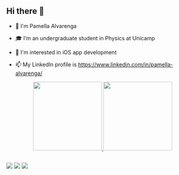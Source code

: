 ## Hi there 👋


- 👋 I'm Pamella Alvarenga
- 🎓 I’m an undergraduate student in Physics at Unicamp

- 🤔 I'm interested in iOS app development
- 📫 My LinkedIn profile is https://www.linkedin.com/in/pamella-alvarenga/

<div align="center">
  <a href="https://github.com/Pamella-304">
  <img height="180em" src="https://github-readme-stats.vercel.app/api?username=Pamella-304&show_icons=true&theme=dark&include_all_commits=true&count_private=true"/>
  <img height="180em" src="https://github-readme-stats.vercel.app/api/top-langs/?username=Pamella-304&layout=compact&langs_count=7&theme=dark"/>
</div>

##

<div class="center">
  <a href="https://www.instagram.com/gui_lenzolari/" target="_blank"><img src="https://img.shields.io/badge/-Instagram-%23E4405F?style=for-the-badge&logo=instagram&logoColor=white" target="_blank"></a>
  <a href = "mailto:pamella.as.304@gmail.com"><img src="https://img.shields.io/badge/Gmail-D14836?style=for-the-badge&logo=gmail&logoColor=white" target="_blank"></a>
  <a href="https://www.linkedin.com/in/pamella-alvarenga/" target="_blank"><img src="https://img.shields.io/badge/-LinkedIn-%230077B5?style=for-the-badge&logo=linkedin&logoColor=white" target="_blank"></a>
  </div>
